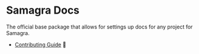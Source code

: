 # Samagra Docs

The official base package that allows for settings up docs for any project for Samagra.

- [Contributing Guide](./CONTRIBUTING.md) :flashlight:
<!-- - [Project Board](https://github.com/ionic-team/ionic-docs/projects/3) :pushpin: -->
